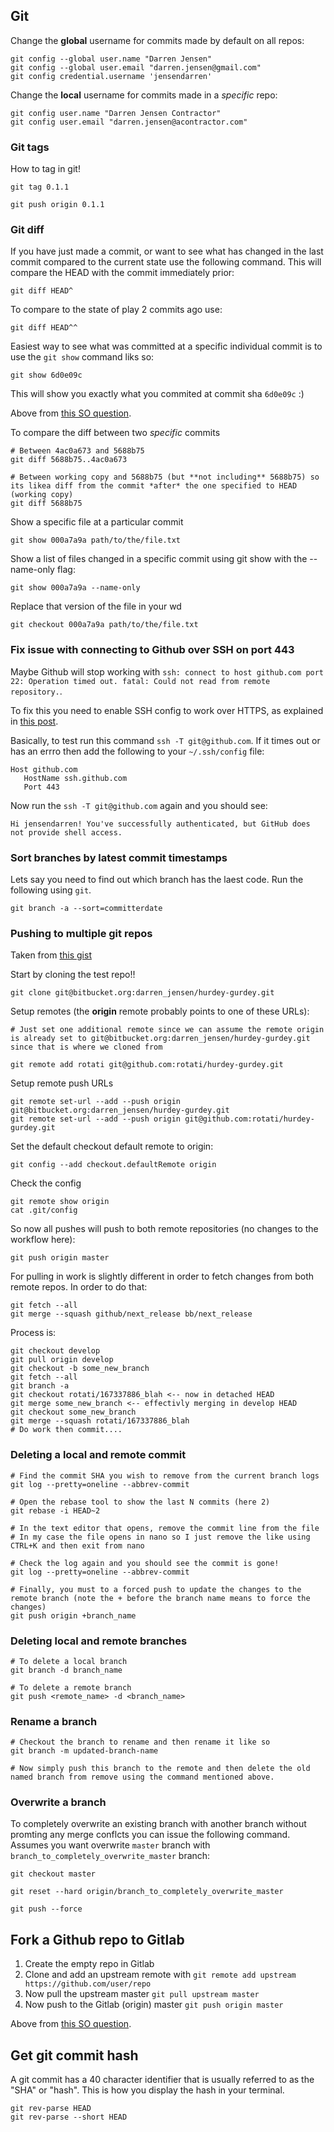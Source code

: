 ## Git

Change the **global** username for commits made by default on all repos:

```
git config --global user.name "Darren Jensen"
git config --global user.email "darren.jensen@gmail.com"
git config credential.username 'jensendarren'
```

Change the **local** username for commits made in a _specific_ repo:

```
git config user.name "Darren Jensen Contractor"
git config user.email "darren.jensen@acontractor.com"
```

### Git tags

How to tag in git!

```
git tag 0.1.1

git push origin 0.1.1
```

### Git diff

If you have just made a commit, or want to see what has changed in the last commit compared to the current state use the following command. This will compare the HEAD with the commit immediately prior:

```
git diff HEAD^
```

To compare to the state of play 2 commits ago use:

```
git diff HEAD^^
```

Easiest way to see what was committed at a specific individual commit is to use the `git show` command liks so:

```
git show 6d0e09c
```

This will show you exactly what you commited at commit sha `6d0e09c` :)

Above from [this SO question](https://stackoverflow.com/questions/17244471/see-diff-between-current-state-and-last-commit/17244494).

To compare the diff between two *specific* commits

```
# Between 4ac0a673 and 5688b75
git diff 5688b75..4ac0a673

# Between working copy and 5688b75 (but **not including** 5688b75) so its likea diff from the commit *after* the one specified to HEAD (working copy)
git diff 5688b75
```

Show a specific file at a particular commit

```
git show 000a7a9a path/to/the/file.txt
```

Show a list of files changed in a specific commit using git show with the --name-only flag:

```
git show 000a7a9a --name-only
```

Replace that version of the file in your wd

```
git checkout 000a7a9a path/to/the/file.txt
```

### Fix issue with connecting to Github over SSH on port 443

Maybe Github will stop working with `ssh: connect to host github.com port 22: Operation timed out. fatal: Could not read from remote repository.`.

To fix this you need to enable SSH config to work over HTTPS, as explained in [this post](https://www.ionicframeworks.com/2020/02/connect-to-host-githubcom-port-22.html).

Basically, to test run this command `ssh -T git@github.com`. If it times out or has an errro then add the following to your `~/.ssh/config` file:

```
Host github.com
   HostName ssh.github.com
   Port 443
```

Now run the `ssh -T git@github.com` again and you should see:

```
Hi jensendarren! You've successfully authenticated, but GitHub does not provide shell access.
```

### Sort branches by latest commit timestamps

Lets say you need to find out which branch has the laest code. Run the following using `git`.

```
git branch -a --sort=committerdate
```

### Pushing to multiple git repos

Taken from [this gist](https://gist.github.com/rvl/c3f156e117e22a25f242)

Start by cloning the test repo!!

`git clone git@bitbucket.org:darren_jensen/hurdey-gurdey.git`

Setup remotes (the **origin** remote probably points to one of these URLs):

```
# Just set one additional remote since we can assume the remote origin is already set to git@bitbucket.org:darren_jensen/hurdey-gurdey.git since that is where we cloned from

git remote add rotati git@github.com:rotati/hurdey-gurdey.git
```

Setup remote push URLs

```
git remote set-url --add --push origin git@bitbucket.org:darren_jensen/hurdey-gurdey.git
git remote set-url --add --push origin git@github.com:rotati/hurdey-gurdey.git
```

Set the default checkout default remote to origin:

```
git config --add checkout.defaultRemote origin
```

Check the config

```
git remote show origin
cat .git/config
```

So now all pushes will push to both remote repositories (no changes to the workflow here):

```
git push origin master
```

For pulling in work is slightly different in order to fetch changes from both remote repos. In order to do that:

```
git fetch --all
git merge --squash github/next_release bb/next_release
```

Process is:

```
git checkout develop
git pull origin develop
git checkout -b some_new_branch
git fetch --all
git branch -a
git checkout rotati/167337886_blah <-- now in detached HEAD
git merge some_new_branch <-- effectivly merging in develop HEAD
git checkout some_new_branch
git merge --squash rotati/167337886_blah
# Do work then commit....
```

### Deleting a local and remote commit

```
# Find the commit SHA you wish to remove from the current branch logs
git log --pretty=oneline --abbrev-commit

# Open the rebase tool to show the last N commits (here 2)
git rebase -i HEAD~2

# In the text editor that opens, remove the commit line from the file
# In my case the file opens in nano so I just remove the like using CTRL+K and then exit from nano

# Check the log again and you should see the commit is gone!
git log --pretty=oneline --abbrev-commit

# Finally, you must to a forced push to update the changes to the remote branch (note the + before the branch name means to force the changes)
git push origin +branch_name
```

### Deleting local and remote branches

```
# To delete a local branch
git branch -d branch_name

# To delete a remote branch
git push <remote_name> -d <branch_name>
```

### Rename a branch

```
# Checkout the branch to rename and then rename it like so
git branch -m updated-branch-name

# Now simply push this branch to the remote and then delete the old named branch from remove using the command mentioned above.
```

### Overwrite a branch

To completely overwrite an existing branch with another branch without promting any merge conflcts you can issue the following command. Assumes you want overwrite `master` branch with `branch_to_completely_overwrite_master` branch:

```
git checkout master

git reset --hard origin/branch_to_completely_overwrite_master

git push --force
```

## Fork a Github repo to Gitlab

1. Create the empty repo in Gitlab
1. Clone and add an upstream remote with `git remote add upstream https://github.com/user/repo`
1. Now pull the upstream master `git pull upstream master`
1. Now push to the Gitlab (origin) master `git push origin master`

Above from [this SO question](https://stackoverflow.com/questions/50973048/forking-git-repository-from-github-to-gitlab).

## Get git commit hash

A git commit has a 40 character identifier that is usually referred to as the "SHA" or "hash". This is how you display the hash in your terminal.

```
git rev-parse HEAD
git rev-parse --short HEAD
```